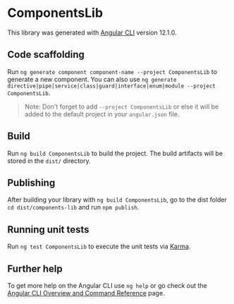 # ComponentsLib

This library was generated with [Angular CLI](https://github.com/angular/angular-cli) version 12.1.0.

## Code scaffolding

Run `ng generate component component-name --project ComponentsLib` to generate a new component. You can also use `ng generate directive|pipe|service|class|guard|interface|enum|module --project ComponentsLib`.
> Note: Don't forget to add `--project ComponentsLib` or else it will be added to the default project in your `angular.json` file. 

## Build

Run `ng build ComponentsLib` to build the project. The build artifacts will be stored in the `dist/` directory.

## Publishing

After building your library with `ng build ComponentsLib`, go to the dist folder `cd dist/components-lib` and run `npm publish`.

## Running unit tests

Run `ng test ComponentsLib` to execute the unit tests via [Karma](https://karma-runner.github.io).

## Further help

To get more help on the Angular CLI use `ng help` or go check out the [Angular CLI Overview and Command Reference](https://angular.io/cli) page.
